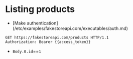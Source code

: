 # Listing products

* [Make authentication](<rootDir>/etc/examples/fakestoreapi.com/executables/auth.md)

```http
GET https://fakestoreapi.com/products HTTP/1.1
Authorization: Bearer {{access_token}}
```

* `Body.0.id`==`1`
